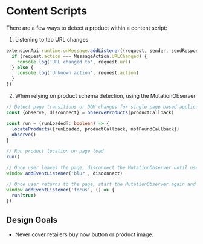 # Content Scripts

There are a few ways to detect a product within a content script:

1. Listening to tab URL changes

```ts
extensionApi.runtime.onMessage.addListener((request, sender, sendResponse) => {
  if (request.action === MessageAction.URLChanged) {
    console.log('URL changed to', request.url)
  } else {
    console.log('Unknown action', request.action)
  }
})
```

2. When relying on product schema detection, using the MutationObserver

```ts
// Detect page transitions or DOM changes for single page based applications.
const {observe, disconnect} = observeProducts(productCallback)

const run = (runLoaded?: boolean) => {
  locateProducts({runLoaded, productCallback, notFoundCallback})
  observe()
}

// Run product location on page load
run()

// Once user leaves the page, disconnect the MutationObserver until user returns to tab.
window.addEventListener('blur', disconnect)

// Once user returns to the page, start the MutationObserver again and re-process page for updated chrome action icon.
window.addEventListener('focus', () => {
  run(true)
})
```

## Design Goals

- Never cover retailers buy now button or product image.

